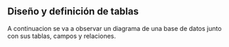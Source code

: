 ## Diseño y definición de tablas

A continuacion se va a observar un diagrama de una base de datos junto con sus tablas, campos y relaciones.